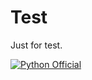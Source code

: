 # Test
Just for test.


[![Python Official](https://www.python.org/static/img/python-logo@2x.png)](https://www.python.org)
